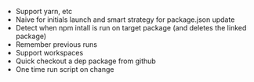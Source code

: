 - Support yarn, etc
- Naive for initials launch and smart strategy for package.json update
- Detect when npm intall is run on target package (and deletes the linked package)
- Remember previous runs
- Support workspaces
- Quick checkout a dep package from github
- One time run script on change
